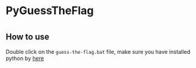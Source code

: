 # PyGuessTheFlag
#
## How to use
Double click on the `guess-the-flag.bat` file, make sure you have installed python by [here](https://www.python.org/ftp/python/3.10.7/python-3.10.7-amd64.exe)
